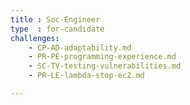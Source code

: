 ```yaml
---
title : Soc-Engineer
type  : for-candidate
challenges:
    - CP-AD-adaptability.md
    - PR-PE-programming-experience.md
    - SC-TV-testing-vulnerabilities.md
    - PR-LE-lambda-stop-ec2.md

---
```


